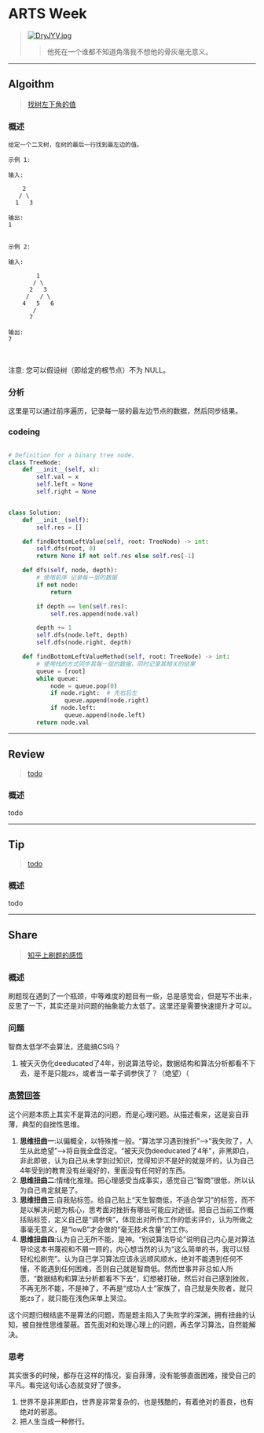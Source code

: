 # ARTS Week 
>[![DryJYV.jpg](https://s3.ax1x.com/2020/11/27/DryJYV.jpg)](https://imgchr.com/i/DryJYV)
>> 他死在一个谁都不知道角落我不想他的骨灰毫无意义。

***
## Algoithm
>[找树左下角的值](https://leetcode-cn.com/problems/find-bottom-left-tree-value)

### 概述
    给定一个二叉树，在树的最后一行找到最左边的值。
    
    示例 1:
    
    输入:
    
        2
       / \
      1   3
    
    输出:
    1
     
    
    示例 2:
    
    输入:
    
            1
           / \
          2   3
         /   / \
        4   5   6
           /
          7
    
    输出:
    7
 

注意: 您可以假设树（即给定的根节点）不为 NULL。

### 分析
这里是可以通过前序遍历，记录每一层的最左边节点的数据，然后同步结果。


### codeing

```python

# Definition for a binary tree node.
class TreeNode:
    def __init__(self, x):
        self.val = x
        self.left = None
        self.right = None


class Solution:
    def __init__(self):
        self.res = []

    def findBottomLeftValue(self, root: TreeNode) -> int:
        self.dfs(root, 0)
        return None if not self.res else self.res[-1]

    def dfs(self, node, depth):
        # 使用前序 记录每一层的数据
        if not node:
            return

        if depth == len(self.res):
            self.res.append(node.val)

        depth += 1
        self.dfs(node.left, depth)
        self.dfs(node.right, depth)

    def findBottomLeftValueMethod(self, root: TreeNode) -> int:
        # 使用栈的方式同步其每一层的数据，同时记录其相关的结果
        queue = [root]
        while queue:
            node = queue.pop(0)
            if node.right:  # 先右后左
                queue.append(node.right)
            if node.left:
                queue.append(node.left)
        return node.val

```

***
## Review
>[todo]()

### 概述
todo 


***
## Tip
>[todo]()

### 概述
todo


***
## Share
>[知乎上刷题的感悟](https://www.zhihu.com/question/338247553/answer/773524828)

### 概述
刷题现在遇到了一个瓶颈，中等难度的题目有一些，总是感觉会，但是写不出来，反思了一下，其实还是对问题的抽象能力太低了。这里还是需要快速提升才可以。

### 问题
智商太低学不会算法，还能搞CS吗？

1. 被天灭伪化deeducated了4年，别说算法导论，数据结构和算法分析都看不下去，是不是只能zs，或者当一辈子调参侠了？（绝望）（

### [高赞回答](https://www.zhihu.com/question/338247553/answer/773524828)
这个问题本质上其实不是算法的问题，而是心理问题。从描述看来，这是妄自菲薄，典型的自挫性思维。
1. **思维扭曲一**:以偏概全，以特殊推一般。“算法学习遇到挫折”-->“我失败了，人生从此绝望”-->将自我全盘否定。“被天灭伪deeducated了4年”，非黑即白，非此即彼，认为自己从未学到过知识，觉得知识不是好的就是坏的，认为自己4年受到的教育没有丝毫好的，里面没有任何好的东西。
2. **思维扭曲二**:情绪化推理。把心理感受当成事实，感觉自己“智商”很低，所以认为自己肯定就是了。
3. **思维扭曲三**:自我贴标签。给自己贴上“天生智商低，不适合学习”的标签，而不是以解决问题为核心，思考面对挫折有哪些可能应对途径。把自己当前工作概括贴标签，定义自己是“调参侠”，体现出对所作工作的低劣评价，认为所做之事毫无意义，是“lowB”才会做的“毫无技术含量”的工作。
4. **思维扭曲四**:认为自己无所不能，是神。“别说算法导论”说明自己内心是对算法导论这本书蔑视和不屑一顾的，内心想当然的认为“这么简单的书，我可以轻轻松松刷完”。认为自己学习算法应该永远顺风顺水，绝对不能遇到任何不懂，不能遇到任何困难，否则自己就是智商低。然而世事并非总如人所愿，“数据结构和算法分析都看不下去”，幻想被打破，然后对自己感到挫败，不再无所不能，不是神了，不再是“成功人士”家族了，自己就是失败者，就只能zs了，就只能在浅色床单上哭泣。

这个问题归根结底不是算法的问题，而是题主陷入了失败学的深渊，拥有扭曲的认知，被自挫性思维蒙蔽。首先面对和处理心理上的问题，再去学习算法，自然能解决。


### 思考
其实很多的时候，都存在这样的情况，妄自菲薄，没有能够直面困难，接受自己的平凡。看完这句话心态就变好了很多。
1. 世界不是非黑即白，世界是非常复杂的，也是残酷的，有着绝对的善良，也有绝对的邪恶。
2. 把人生当成一种修行。
